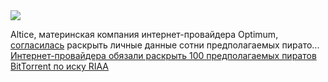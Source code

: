 <!--2025-02-21 14:37:38-->
<div class="yb">
  <div class="rss smaller1 habr"><img src="https://habrastorage.org/getpro/habr/upload_files/74f/aed/b91/74faedb91b7d4ac0882a6a459a0767be.jpg" /><p>Altice, материнская компания интернет-провайдера Optimum, <a href="https://torrentfreak.com/isp-will-unmask-100-alleged-bittorrent-pirates-in-riaa-lawsuit-250219/" rel="noopener noreferrer nofollow">согласилась</a> раскрыть личные данные сотни предполагаемых пирато... <br><a class="light" href="https://habr.com/ru/news/884754/?utm_source=habrahabr&utm_medium=rss&utm_campaign=884754">Интернет-провайдера обязали раскрыть 100 предполагаемых пиратов BitTorrent по иску RIAA</a></div>
</div>

